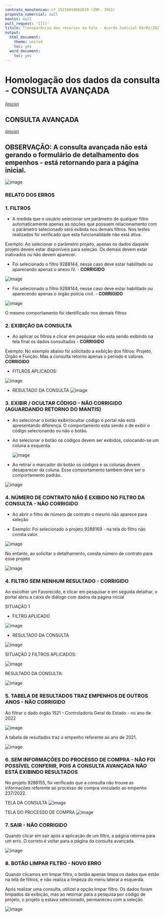 ```yaml
---
contrato_manutencao: nº 15210010062019 (INF. 3951)
proposta_comercial: null
mantis: null
pull_request: '[]()'
titulo: Transparência dos recursos da Vale - Acordo Judicial 04/02/2021
output:
  html_document:
    theme: united
    toc: yes
  word_document:
    toc: yes
---
```


# Homologação dos dados da consulta - CONSULTA AVANÇADA
<a href="#top">(inicio)</a>

<div class="alert alert-warning">

## CONSULTA AVANÇADA
<a href="#top">(inicio)</a>

## OBSERVAÇÃO: A consulta avançada não está gerando o formulário de detalhamento dos empenhos - está retornando para a página inicial.

  ![image](https://user-images.githubusercontent.com/52920939/171464475-586c92e1-7022-46d7-bf5b-b9ba131ce6d8.png)

  
### RELATO DOS ERROS
  
### 1. FILTROS 
  
* A medida que o usuário selecionar um parâmetro de qualquer filtro automaticamente apenas as opções que possuem relacionamento com o parâmetro selecionado será exibida nos demais filtros. Nos testes realizados foi verificado que esta funcionalidade não está ativa.
  
Exemplo: Ao selecionar o parâmetro projeto, apenas os dados daquele projeto devem estar disponíveis para seleção. Os demais devem estar inativados ou não devem aparecer. 
  
  - Foi selecionado o filtro 9288144, nesse caso deve estar habilitado ou aparecendo apenas o anexo IV. - **CORRIGIDO**
  
![image](https://user-images.githubusercontent.com/52920939/171460551-eaa785da-ab9b-4c00-87b9-343083cf7afa.png)


  - Foi selecionado o filtro 9288144, nesse caso deve estar habilitado ou aparecendo apenas o órgão polícia civil. - **CORRIGIDO**
  
![image](https://user-images.githubusercontent.com/52920939/171460587-093fbc3d-4e60-4735-9e6a-1459c650dc73.png)

O mesmo comportamento foi identificado nos demais filtros
  
### 2. EXIBIÇÃO DA CONSULTA
  
 * Ao aplicar os filtros e clicar em pesquisar não esta sendo exibindo na tela final os dados consultados - **CORRIGIDO**
  
Exemplo: No exemplo abaixo foi solicitado a exibição dos filtros: Projeto, Órgão e Função. Mas a consulta retorno apenas o período e valores. **CORRIGIDO**
    
  - FITLROS APLICADOS:
  
![image](https://user-images.githubusercontent.com/52920939/171461210-0cdcde0c-15e6-4e89-9a64-722c600d6ad5.png)

  - RESULTADO DA CONSULTA
![image](https://user-images.githubusercontent.com/52920939/171461288-a93c148a-0ab0-485b-b4dd-5d5b6dbf3f44.png)

  
### 3. EXIBIR / OCULTAR CÓDIGO - NÃO CORRIGIDO (AGUARDANDO RETORNO DO MANTIS)
  
 * Ao selecionar o botão exibir/ocultar código o portal não está apresentando diferença. O comportamento esta sendo o de exibir o código selecionando ou não o botão. 
  
- Ao selecionar o botão os códigos devem ser exibidos, colocando-se um coluna a esquerda.
 
  ![image](https://user-images.githubusercontent.com/52920939/168071132-a55695d7-de06-40f8-a9b3-936e0e78c89a.png)

 - Ao retirar o marcador do botão os códigos e as colunas devem desaparecer da coluna. Esse comportamento também deve ser o comportamento padrão.
  
  ![image](https://user-images.githubusercontent.com/52920939/168071312-4e0c1d7c-9159-4dae-b783-3f3a27f7ca52.png)
  
  
  
### 4. NÚMERO DE CONTRATO NÃO É EXIBIDO NO FILTRO DA CONSULTA - NÃO CORRIGIDO
    
 * Ao abrir o filtro de número de contrato o mesmo não aparece para seleção
  
- Exemplo: Foi selecionado o projeto 9288169 - na tela do filtro não consta valor.
  
![image](https://user-images.githubusercontent.com/52920939/171462022-4531ddb1-b4ee-451c-a986-c884bd8a5b97.png)

No entanto, ao solicitar o detalhamento, consta número de contrato para esse projeto 
  
![image](https://user-images.githubusercontent.com/52920939/168076145-059c24c4-c42a-482a-b4ea-4033711f2e8c.png)

  

### 4. FILTRO SEM NENHUM RESULTADO - CORRIGIDO
  
Ao escolher um Favorecido, e clicar em pesquisar e em seguida detalhar, o portal abriu a caixa de diálogo com dados da página inicial
  
  SITUAÇÃO 1
  
 - FILTRO APLICADO
  
  ![image](https://user-images.githubusercontent.com/52920939/168071825-0b7eea7f-fa1e-4bfa-95e7-536dc981de59.png)

  - RESULTADO DA CONSULTA
  
  ![image](https://user-images.githubusercontent.com/52920939/171462400-6d84690d-b237-4c02-a609-f5e95d6853b5.png)
  
  SITUAÇÃO 2
  FILTROS APLICADOS: 
  
 ![image](https://user-images.githubusercontent.com/52920939/171462606-5b2dbf1a-1155-4b45-bd26-8ec0ce1f7ce4.png) 

  RESULTADO DA CONSULTA:
  
  ![image](https://user-images.githubusercontent.com/52920939/171462652-20d19045-784c-4917-8973-7039d6acf62f.png)

  
  ### 5. TABELA DE RESULTADOS TRAZ EMPENHOS DE OUTROS ANOS - NÃO CORRIGIDO
  
  Ao filtrar o dado órgão 1521 - Controladoria Geral do Estado - no ano de 2022
  
  ![image](https://user-images.githubusercontent.com/52920939/168090958-ea497bd1-c98f-422b-9d4a-76d5e683bf5b.png)

  A tabela de resultados traz o empenho referente ao ano de 2021.
  
  ![image](https://user-images.githubusercontent.com/52920939/168091014-18bd9db1-f366-4841-8eff-4883da7225c5.png)

  
  
  ### 6. SEM INFORMAÇÕES DO PROCESSO DE COMPRA - NÃO FOI POSSÍVEL CONFERIR, POIS A CONSULTA AVANÇADA NÃO ESTÁ EXIBINDO RESULTADOS
  
  No projeto 9288155, foi verificado que a consulta não trouxe as informações referente ao processo de compra vinculado ao empenho 237/2022.
  
  TELA DA CONSULTA
  ![image](https://user-images.githubusercontent.com/52920939/168090033-46d8980c-b64c-44e2-b65a-bef89e4206a7.png)

  TELA DO PROCESSO DE COMPRA
  ![image](https://user-images.githubusercontent.com/52920939/168090233-36ddc3ce-7769-4b8e-b3a7-6a4bfc95d169.png)

  
  ### 7. SAIR - NÃO CORRIGIDO
  Quando clicar em sair após a aplicação de um filtro, a página retorna para um erro. O correto é voltar para a página da consulta avançada.
  
  ![image](https://user-images.githubusercontent.com/52920939/168078283-602de1c0-8bf4-4eae-94cf-0e51e66271b6.png)

  
  ### 8. BOTÃO LIMPAR FILTRO - NOVO ERRO
  Quando clicamos em limpar filtro, o botão apenas limpa os dados que estão na tela de filtros, e não realiza a limpeza do menu lateral a esquerda.
  
  Após realizar uma consulta, utilizei a opção limpar filtro. Os dados foram limpados da exibição, mas ao retornar para a pesquisa por código de projeto, o projeto q   estava selecionado, permaneceu com a seleção
  
  
![image](https://user-images.githubusercontent.com/52920939/171464921-2ae58ec8-7d68-43f8-aa89-a87330ccd747.png)

  


